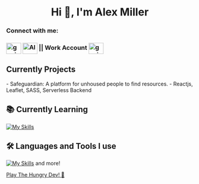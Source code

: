 <h1 align="center">Hi 👋, I'm Alex Miller</h1>

<h3 align="left">Connect with me:</h3>

<p align="left">
  <h3> 
<a href="https://www.instagram.com/alexannmill/" target="blank"><img align="center" src="https://raw.githubusercontent.com/rahuldkjain/github-profile-readme-generator/master/src/images/icons/Social/instagram.svg" alt="gunjan.ab" height="30" width="40" /></a>
<a href="https://www.linkedin.com/in/alexannmill/" target="blank"><img align="center" src="https://raw.githubusercontent.com/rahuldkjain/github-profile-readme-generator/master/src/images/icons/Social/linked-in-alt.svg" alt="Alex Miler" height="30" width="40" /></a>
|| Work Account  <a href="https://github.com/alexezpt" target="blank"><img align="center" src="https://raw.githubusercontent.com/rahuldkjain/github-profile-readme-generator/master/src/images/icons/Social/github.svg" alt="gunjan1909" height="30" width="40" /></a></h3>


<p align="left">

  <h2><b> Currently Projects</b></h2>
  - Safeguardian: A platform for unhoused people to find resources. - Reactjs, Leaflet, SASS, Serverless Backend

 <h2><b>📚 Currently Learning</b></h2>

[![My Skills](https://skillicons.dev/icons?i=py)](https://skillicons.dev)

<h2><b>🛠 Languages and Tools I use </b></h2>
  
[![My Skills](https://skillicons.dev/icons?i=js,html,css,ts,react,nodejs,docker,jest,jquery,postgres,mysql,ruby,vscode,tailwind,express)](https://skillicons.dev) and more!

</p>


<a href="https://the-hungry-dev.netlify.app/" >Play The Hungry Dev! 🐍</a>
